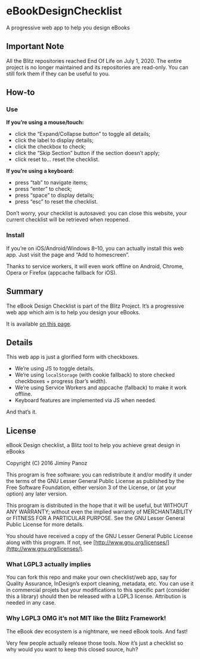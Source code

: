 # eBookDesignChecklist

A progressive web app to help you design eBooks

## Important Note

All the Blitz repositories reached End Of Life on July 1, 2020. The entire project is no longer maintained and its repositories are read-only. You can still fork them if they can be useful to you.

## How-to

### Use

**If you’re using a mouse/touch:**

- click the “Expand/Collapse button” to toggle all details;
- click the label to display details;
- click the checkbox to check;
- click the “Skip Section” button if the section doesn’t apply;
- click reset to… reset the checklist.

**If you’re using a keyboard:**

- press “tab” to navigate items;
- press “enter” to check;
- press “space” to display details;
- press “esc” to reset the checklist.

Don’t worry, your checklist is autosaved: you can close this website, your current checklist will be retrieved when reopened.

### Install

If you’re on iOS/Android/Windows 8–10, you can actually install this web app. Just visit the page and “Add to homescreen”.

Thanks to service workers, it will even work offline on Android, Chrome, Opera or Firefox (appcache fallback for iOS).

## Summary

The eBook Design Checklist is part of the Blitz Project. It’s a progressive web app which aim is to help you design your eBooks.

It is available [on this page](https://friendsofepub.github.io/eBookDesignChecklist/).

## Details

This web app is just a glorified form with checkboxes.

- We’re using JS to toggle details.
- We’re using `localStorage` (with cookie fallback) to store checked checkboxes + progress (bar’s width).
- We’re using Service Workers and appcache (fallback) to make it work offline.
- Keyboard features are implemented via JS when needed.

And that’s it. 

## License 

eBook Design checklist, a Blitz tool to help you achieve great design in eBooks

Copyright (C) 2016 Jiminy Panoz

This program is free software: you can redistribute it and/or modify it under the terms of the GNU Lesser General Public License as published by the Free Software Foundation, either version 3 of the License, or (at your option) any later version.

This program is distributed in the hope that it will be useful, but WITHOUT ANY WARRANTY; without even the implied warranty of MERCHANTABILITY or FITNESS FOR A PARTICULAR PURPOSE. See the GNU Lesser General Public License for more details.

You should have received a copy of the GNU Lesser General Public License along with this program.  If not, see [http://www.gnu.org/licenses/](http://www.gnu.org/licenses/).

### What LGPL3 actually implies

You can fork this repo and make your own checklist/web app, say for Quality Assurance, InDesign’s export cleaning, metadata, etc. You can use it in commercial projets but your modifications to this specific part (consider this a library) should then be released with a LGPL3 license. Attribution is needed in any case.

### Why LGPL3 OMG it’s not MIT like the Blitz Framework!

The eBook dev ecosystem is a nightmare, we need eBook tools. And fast!

Very few people actually release those tools. Now it’s just a checklist so why would you want to keep this closed source, huh?
